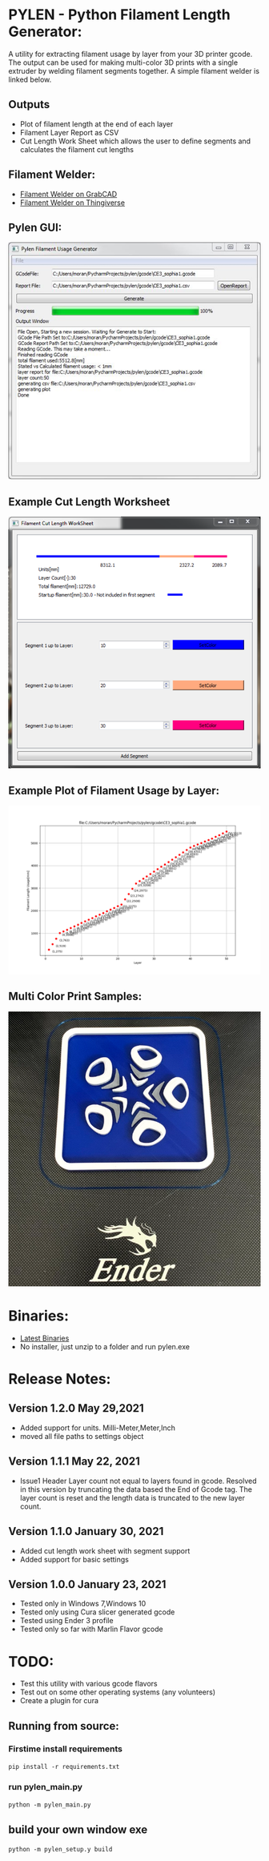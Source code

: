 # PYLEN - Python Filament Length Generator:

A utility for extracting filament usage by layer from your 3D printer gcode.
The output can be used for making multi-color 3D prints with a single extruder by welding filament segments together. A simple filament welder is linked below.

## Outputs
- Plot of filament length at the end of each layer
- Filament Layer Report as CSV
- Cut Length Work Sheet which allows the user to define segments and calculates the filament cut lengths

## Filament Welder:
- [Filament Welder on GrabCAD](https://grabcad.com/library/3dprint-filament-welder-1)
- [Filament Welder on Thingiverse](https://www.thingiverse.com/thing:4736586)
    
## Pylen GUI:

 ![pylen_gui](https://github.com/bmoniey/pylen/blob/master/pylen_gui_screenshot.jpg?raw=true)

## Example Cut Length Worksheet

![Cut Length Worksheet](https://github.com/bmoniey/pylen/blob/master/pylen_clen_ui.png?raw=true)

## Example Plot of Filament Usage by Layer:

![Layer_Plot](https://github.com/bmoniey/pylen/blob/master/pylen_plot_example.png?raw=true)

## Multi Color Print Samples:

 ![multi_color_print](https://github.com/bmoniey/pylen/blob/master/gallery/avl_logo_blue_silver_white.png)
 
# Binaries:
- [Latest Binaries](https://github.com/bmoniey/pylen/tree/master/dist)
- No installer, just unzip to a folder and run pylen.exe

# Release Notes:

## Version 1.2.0 May 29,2021
- Added support for units. Milli-Meter,Meter,Inch
- moved all file paths to settings object

## Version 1.1.1 May 22, 2021

- Issue1 Header Layer count not equal to layers found in gcode.
Resolved in this version by truncating the data based
the End of Gcode tag.
The layer count is reset and the length data is truncated to the new layer count.

## Version 1.1.0 January 30, 2021

- Added cut length work sheet with segment support
- Added support for basic settings

## Version 1.0.0 January 23, 2021

- Tested only in Windows 7,Windows 10
- Tested only using Cura slicer generated gcode
- Tested using Ender 3 profile
- Tested only so far with Marlin Flavor gcode

# TODO:

- Test this utility with various gcode flavors
- Test out on some other operating systems (any volunteers)
- Create a plugin for cura

## Running from source:
### Firstime install requirements
`pip install -r requirements.txt`

### run pylen_main.py
`python -m pylen_main.py`

## build your own window exe
`python -m pylen_setup.y build`

